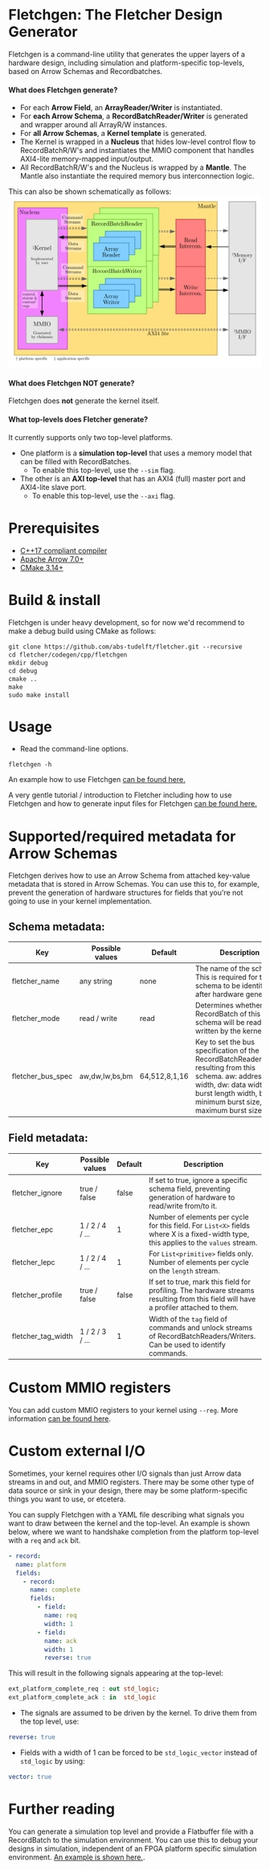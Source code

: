 # Fletchgen: The Fletcher Design Generator

Fletchgen is a command-line utility that generates the upper layers of a
hardware design, including simulation and platform-specific top-levels, based on
Arrow Schemas and Recordbatches.

#### What does Fletchgen generate?

- For each **Arrow Field**, an **ArrayReader/Writer** is instantiated.
- For **each Arrow Schema**, a **RecordBatchReader/Writer** is generated and
  wrapper around all ArrayR/W instances.
- For **all Arrow Schemas**, a **Kernel template** is generated.
- The Kernel is wrapped in a **Nucleus** that hides low-level control flow to
  RecordBatchR/W's and instantiates the
  MMIO component that handles AXI4-lite memory-mapped input/output.
- All RecordBatchR/W's and the Nucleus is wrapped by a **Mantle**. The Mantle
  also instantiate the required memory bus interconnection logic.

This can also be shown schematically as follows:
![Fletchgen output, schematically](./docs/fletchgen.svg)

#### What does Fletchgen NOT generate?

Fletchgen does **not** generate the kernel itself.

#### What top-levels does Fletcher generate?

It currently supports only two top-level platforms.

- One platform is a **simulation top-level** that uses a memory model that can
  be filled with RecordBatches.
  - To enable this top-level, use the `--sim` flag.
- The other is an **AXI top-level** that has an AXI4 (full) master port and
  AXI4-lite slave port.
  - To enable this top-level, use the `--axi` flag.

# Prerequisites

- [C++17 compliant compiler](https://clang.llvm.org/)
- [Apache Arrow 7.0+](https://github.com/apache/arrow)
- [CMake 3.14+](https://cmake.org/)

# Build & install

Fletchgen is under heavy development, so for now we'd recommend to make a debug
build using CMake as follows:

```console
git clone https://github.com/abs-tudelft/fletcher.git --recursive
cd fletcher/codegen/cpp/fletchgen
mkdir debug
cd debug
cmake ..
make
sudo make install
```

# Usage

- Read the command-line options.

```console
fletchgen -h
```

An example how to use Fletchgen [can be found here.](../../test/stringread/README.md)

A very gentle tutorial / introduction to Fletcher including how to use Fletchgen
and how to generate input files for Fletchgen
[can be found here.](../../../examples/sum/README.md)

# Supported/required metadata for Arrow Schemas

Fletchgen derives how to use an Arrow Schema from attached key-value metadata
that is stored in Arrow Schemas. You can use this to, for example, prevent the
generation of hardware structures for fields that you're not going to use in
your kernel implementation.

## Schema metadata:

| Key               | Possible values | Default       | Description                                                                                                                                                                                             |
| ----------------- | --------------- | ------------- | ------------------------------------------------------------------------------------------------------------------------------------------------------------------------------------------------------- |
| fletcher_name     | any string      | none          | The name of the schema. This is required for the schema to be identifiable after hardware generation.                                                                                                   |
| fletcher_mode     | read / write    | read          | Determines whether a RecordBatch of this schema will be read or written by the kernel.                                                                                                                  |
| fletcher_bus_spec | aw,dw,lw,bs,bm  | 64,512,8,1,16 | Key to set the bus specification of the RecordBatchReader/Writer resulting from this schema. aw: address width, dw: data width, lw: burst length width, bs: minimum burst size, bm: maximum burst size. |

## Field metadata:

| Key                | Possible values | Default | Description                                                                                                                           |
| ------------------ | --------------- | ------- | ------------------------------------------------------------------------------------------------------------------------------------- |
| fletcher_ignore    | true / false    | false   | If set to true, ignore a specific schema field, preventing generation of hardware to read/write from/to it.                           |
| fletcher_epc       | 1 / 2 / 4 / ... | 1       | Number of elements per cycle for this field. For `List<X>` fields where X is a fixed-width type, this applies to the `values` stream. |
| fletcher_lepc      | 1 / 2 / 4 / ... | 1       | For `List<primitive>` fields only. Number of elements per cycle on the `length` stream.                                               |
| fletcher_profile   | true / false    | false   | If set to true, mark this field for profiling. The hardware streams resulting from this field will have a profiler attached to them.  |
| fletcher_tag_width | 1 / 2 / 3 / ... | 1       | Width of the `tag` field of commands and unlock streams of RecordBatchReaders/Writers. Can be used to identify commands.              |

# Custom MMIO registers

You can add custom MMIO registers to your kernel using `--reg`.
More information [can be found here](../../../docs/mmio.md).

# Custom external I/O

Sometimes, your kernel requires other I/O signals than just Arrow data streams
in and out, and MMIO registers. There may be some other type of data source or
sink in your design, there may be some platform-specific things you want to use,
or etcetera.

You can supply Fletchgen with a YAML file describing what signals you want to
draw between the kernel and the top-level. An example is shown below, where we
want to handshake completion from the platform top-level with a `req` and `ack`
bit.

```yaml
- record:
  name: platform
  fields:
    - record:
      name: complete
      fields:
        - field:
          name: req
          width: 1
        - field:
          name: ack
          width: 1
          reverse: true
```

This will result in the following signals appearing at the top-level:

```vhdl
ext_platform_complete_req : out std_logic;
ext_platform_complete_ack : in  std_logic
```

- The signals are assumed to be driven by the kernel. To drive them from the top
  level, use:

```yaml
reverse: true
```

- Fields with a width of 1 can be forced to be `std_logic_vector` instead of
  `std_logic` by using:

```yaml
vector: true
```

# Further reading

You can generate a simulation top level and provide a Flatbuffer file with a
RecordBatch to the simulation environment. You can use this to debug your
designs in simulation, independent of an FPGA platform specific simulation
environment. [An example is shown here.](../../test/stringread/README.md).
